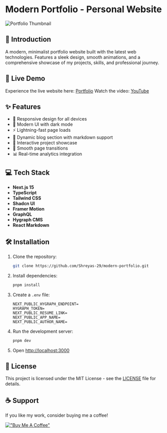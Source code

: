 # Modern Portfolio - Personal Website

<img src="https://github.com/user-attachments/assets/73170eb1-c851-440b-9361-0cd7b9de3252" alt="Portfolio Thumbnail">

## 🚀 Introduction

A modern, minimalist portfolio website built with the latest web technologies. Features a sleek design, smooth animations, and a comprehensive showcase of my projects, skills, and professional journey.

## 🔗 Live Demo

Experience the live website here: [Portfolio](https://shreyas-sihasane.vercel.app)
Watch the video: [YouTube](https://youtu.be/2eIEPHwg9TA)

## ✨ Features

- 📱 Responsive design for all devices
- 🎨 Modern UI with dark mode
- ⚡ Lightning-fast page loads
- 📝 Dynamic blog section with markdown support
- 🎯 Interactive project showcase
- 🔄 Smooth page transitions
- 📊 Real-time analytics integration

## 💻 Tech Stack

- **Next.js 15** 
- **TypeScript** 
- **Tailwind CSS**
- **Shadcn UI**
- **Framer Motion**
- **GraphQL**
- **Hygraph CMS**
- **React Markdown**

## 🛠️ Installation

1. Clone the repository:
    ```bash
    git clone https://github.com/Shreyas-29/modern-portfolio.git
    ```

2. Install dependencies:
    ```bash
    pnpm install
    ```

3. Create a `.env` file:
    ```env
    NEXT_PUBLIC_HYGRAPH_ENDPOINT=
    HYGRAPH_TOKEN=
    NEXT_PUBLIC_RESUME_LINK=
    NEXT_PUBLIC_APP_NAME=
    NEXT_PUBLIC_AUTHOR_NAME=
    ```

4. Run the development server:
    ```bash
    pnpm dev
    ```

5. Open [http://localhost:3000](http://localhost:3000)

## 📝 License

This project is licensed under the MIT License - see the [LICENSE](LICENSE) file for details.

## ☕ Support

If you like my work, consider buying me a coffee!

[!["Buy Me A Coffee"](https://www.buymeacoffee.com/assets/img/custom_images/orange_img.png)](https://www.buymeacoffee.com/shreyas29)
